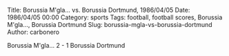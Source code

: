 Title: Borussia M'gla… vs. Borussia Dortmund, 1986/04/05
Date: 1986/04/05 00:00
Category: sports
Tags: football, football scores, Borussia M'gla…, Borussia Dortmund
Slug: borussia-mgla-vs-borussia-dortmund
Author: carbonero


Borussia M'gla… 2 - 1 Borussia Dortmund
